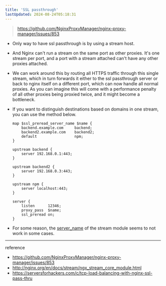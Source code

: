 ```yaml
---
title: 'SSL passthrough'
lastUpdated: 2024-08-24T05:18:31
---
```

> <https://github.com/NginxProxyManager/nginx-proxy-manager/issues/853>

- Only way to have ssl passthrough is by using a stream host.

- And Nginx can't run a stream on the same port as other proxies. It's one stream per port, and a port with a stream attached can't have any other proxies attached.

- We can work around this by routing all HTTPS traffic through this single stream, which in turn forwards it either to the ssl passthrough server or back to nginx itself on a different port, which can now handle all normal proxies. As you can imagine this will come with a performance penalty of all other proxies being proxied twice, and it might become a bottleneck.

- If you want to distinguish destinations based on domains in one stream, you can use the method below.

    ```
    map $ssl_preread_server_name $name {
        backend.example.com     backend;
        backend2.example.com    backend2;
        default                 npm;
    }

    upstream backend {
        server 192.168.0.1:443;
    }

    upstream backend2 {
        server 192.168.0.3:443;
    }

    upstream npm {
        server localhost:443;
    }

    server {
        listen      12346;
        proxy_pass  $name;
        ssl_preread on;
    }
    ```

- For some reason, the [server_name](http://nginx.org/en/docs/stream/ngx_stream_core_module.html#server_name) of the stream module seems to not work in some cases.

----
reference

- <https://github.com/NginxProxyManager/nginx-proxy-manager/issues/853>
- <http://nginx.org/en/docs/stream/ngx_stream_core_module.html>
- <https://serversforhackers.com/c/tcp-load-balancing-with-nginx-ssl-pass-thru>


